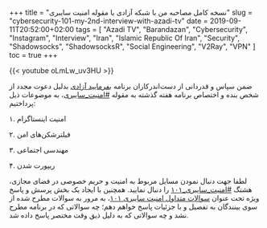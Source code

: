 +++
title = "نسخه کامل مصاحبه من با شبکه آزادی با مقوله امنیت سایبری"
slug = "cybersecurity-101-my-2nd-interview-with-azadi-tv"
date = 2019-09-11T20:52:00+02:00
tags = [ "Azadi TV", "Barandazan", "Cybersecurity", "Instagram", "Interview", "Iran", "Islamic Republic Of Iran", "Security", "Shadowsocks", "ShadowsocksR", "Social Engineering", "V2Ray", "VPN" ]
toc = true
+++

{{< youtube oLmLw_uv3HU >}}

ضمن سپاس و قدردانی از دست‌اندرکاران برنامه [بفرمایید آزادی](http://tvazadi.com/category/%D8%A8%D9%81%D8%B1%D9%85%D8%A7%DB%8C%DB%8C%D8%AF-%D8%A2%D8%B2%D8%A7%D8%AF%DB%8C/) بدلیل دعوت مجدد از شخص بنده و اختصاص برنامه هفته گذشته به مقوله [#امنیت_سایبری](https://twitter.com/hashtag/امنیت_سایبری?src=hash)، به موضوعات ذیل پرداختیم:

۱. امنیت اینستاگرام

۲. فیلترشکن‌های امن

۳. مهندسی اجتماعی

۴. ریپورت شدن

لطفا جهت دنبال نمودن مسایل مربوط به امنیت و حریم خصوصی در فضای مجازی، هشتگ [#امنیت_سایبری_۱۰۱](https://twitter.com/hashtag/امنیت_سایبری_۱۰۱?src=hash) را دنبال نمایید. همچنین با ایجاد یک بخش پرسش و پاسخ ویژه تحت عنوان [سوالات متداول امنیت سایبری ۱۰۱](/cybersecurity-101-faq/)، به مرور به سوالات مطرح شده از سوی بینندگان به تفصیل و با جزئیات پاسخ خواهم دهم؛ چه سوالاتی که در برنامه مطرح نشد و چه سوالاتی که به دلیل ذیق وقت مختصر پاسخ داده شد.

<!--more-->
